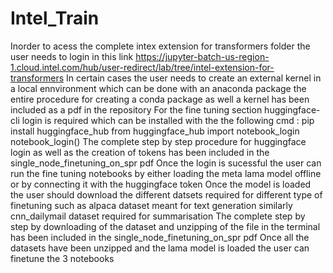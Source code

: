 # Intel_Train
Inorder to acess the complete intex extension for transformers folder the user needs to login in this link 
https://jupyter-batch-us-region-1.cloud.intel.com/hub/user-redirect/lab/tree/intel-extension-for-transformers
In certain cases the user needs to create an external kernel in a local ennvironment which can be done with an anaconda package the entire procedure for creating a conda package as well a kernel has been included as a pdf in the repository
For the fine tuning section huggingface-cli login is required which can be installed with the the following cmd :
pip install huggingface_hub
from huggingface_hub import notebook_login
notebook_login()
The complete  step  by step procedure for huggingface login as well as the creation of tokens has been included in the single_node_finetuning_on_spr pdf 
Once the login is sucessful the user can run the fine tuning notebooks by either loading the meta lama model offline or by connecting it with the huggingface token
Once the model is loaded the user should download the different datsets required  for different type of finetuning such as alpaca dataset meant for text generation similarly cnn_dailymail dataset required for summarisation
The complete step by step by downloading of the dataset and unzipping of  the file in the terminal has been included in the single_node_finetuning_on_spr pdf
Once all the datasets have been unzipped and the lama model is loaded the user can finetune the 3 notebooks

